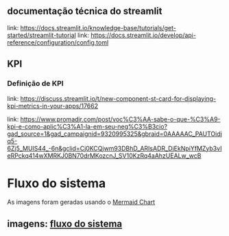 

## documentação técnica do streamlit
link: https://docs.streamlit.io/knowledge-base/tutorials/get-started/streamlit-tutorial
link: https://docs.streamlit.io/develop/api-reference/configuration/config.toml

## KPI
### Definição de KPI

link: https://discuss.streamlit.io/t/new-component-st-card-for-displaying-kpi-metrics-in-your-apps/17662

link: https://www.promadjr.com/post/voc%C3%AA-sabe-o-que-%C3%A9-kpi-e-como-aplic%C3%A1-la-em-seu-neg%C3%B3cio?gad_source=1&gad_campaignid=9320995325&gbraid=0AAAAAC_PAUTOidjq5-6Zj5_MUIS44_-6n&gclid=Cj0KCQjwm93DBhD_ARIsADR_DjEkNpiYfMZyb3vIeRPckq414wXMRKJ0BN70drMKozcnJ_SV10KzRq4aAhzUEALw_wcB

# Fluxo do sistema
As imagens foram geradas usando o [Mermaid Chart](https://www.mermaidchart.com/)

## imagens: [fluxo do sistema](/docs/diagrama_fluxo_sistema.md)

